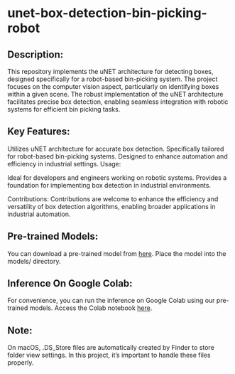 # unet-box-detection-bin-picking-robot

## Description:

This repository implements the uNET architecture for detecting boxes, designed specifically for a robot-based bin-picking system. The project focuses on the computer vision aspect, particularly on identifying boxes within a given scene. The robust implementation of the uNET architecture facilitates precise box detection, enabling seamless integration with robotic systems for efficient bin picking tasks.

## Key Features:

Utilizes uNET architecture for accurate box detection. Specifically tailored for robot-based bin-picking systems. Designed to enhance automation and efficiency in industrial settings. Usage:

Ideal for developers and engineers working on robotic systems. Provides a foundation for implementing box detection in industrial environments.

Contributions: Contributions are welcome to enhance the efficiency and versatility of box detection algorithms, enabling broader applications in industrial automation.

## Pre-trained Models:

You can download a pre-trained model from [here](https://drive.google.com/file/d/1--JQXFLKpjepVSc5hTFvlfGhqozkduLl/view). Place the model into the models/ directory.

## Inference On Google Colab:

For convenience, you can run the inference on Google Colab using our pre-trained models. Access the Colab notebook [here](https://colab.research.google.com/drive/1u_lYgVbUwJPmJK6ds2oMLnGOx2tA1W5n?usp=sharing).

## Note: 

On macOS, .DS_Store files are automatically created by Finder to store folder view settings. In this project, it’s important to handle these files properly.
